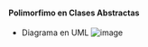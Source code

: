 #### Polimorfimo en Clases Abstractas 

-  Diagrama en UML 
  ![image](https://github.com/FlorAmado/proy-sist-comp-y-mod-sist/assets/118026672/c603bf9e-2810-458f-9df9-62b8140a64fd)
